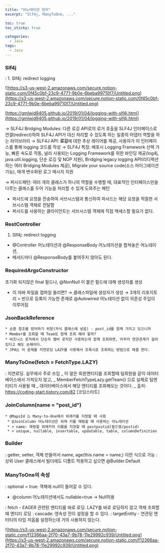 ```yaml
---
title: "어노테이션 정리"
excerpt: "Slf4j, ManyToOne, ..."

toc: true
toc_sticky: true

categories:
  - Java
tags:
  - Java
---
```


### Slf4j

: 1. Slf4j: redirect logging

![https://s3-us-west-2.amazonaws.com/secure.notion-static.com/0f45c0bf-23c9-4771-9b0e-6beba99710f7/Untitled.png](https://s3-us-west-2.amazonaws.com/secure.notion-static.com/0f45c0bf-23c9-4771-9b0e-6beba99710f7/Untitled.png)

[https://gmlwjd9405.github.io/2019/01/04/logging-with-slf4j.html](https://gmlwjd9405.github.io/2019/01/04/logging-with-slf4j.html)

→ SLF4J Bridging Modules: 다른 로깅 API로의 로거 호출을 SLF4J 인터페이스로 연결(redirect)하여 SLF4J API가 대신 처리할 수 있도록 하는 일종의 어댑터 역할을 하는 라이브러리
→ SLF4J API: **로깅**에 대한 추상 레이어를 제공, 사용자가 이 인터페이스를 통해 logging 코드를 작성
→ SLF4J 특징: 배포시 Logging Framework 선택 가능, 빠른 속도로 작동, 널리 사용되는 Logging Framework를 위한 바인딩 제공(log4j, java.util.logging, 단순 로깅 및 NOP 지원), Bridging legacy logging API(리디렉션하는 여러 Bridging Modules 제공), Migrate your source code(소스 마이그레이션 가능), 매개 변수화된 로그 메시지 지원

→ 퍼사드패턴: 여러 개의 클래스가 하나의 역할을 수행할 때, 대표적인 인터페이스만을 다루는 클래스를 두어 기능을 처리할 수 있게 도와주는 패턴

- 퍼사드에 요청을 전송하여 서브시스템과 통신하여 퍼사드는 해당 요청을 적절한 서브시스템 객체로 전달함
- 퍼사드를 사용하는 클라이언트는 서브시스템 객체에 직접 액세스할 필요가 없다.

### RestController

1. Slf4j: redirect logging

- @Controller 어노테이션과 @ResponseBody 어노테이션을 합쳐놓은 어노테이션,
- 메서드마다 @ResponseBody를 붙여주지 않아도 된다.

### RequiredArgsConstructor

초기화 되지않은 final 필드나, @NonNull 이 붙은 필드에 대해 생성자를 생성

<script src="https://gist.github.com/h3yon/ca42231b6561feb843581b42ba8638f3.js"></script>

- 이 자바 파일을 컴파일 돌리면?
  <script src="https://gist.github.com/h3yon/1f2b5be40c69cb8a10ba21fc37c24897.js"></script>
  → 클래스파일에 생성자가 생성
  → 3개의 리포지토리 = 빈으로 등록이 가능한 존재로 @Autowired 어노테이션 없이 의존성 주입이 이루어짐

### JsonBackReference

    * 순환 참조를 방어하기 위함(자식 클래스에 넣음) - post_id를 함께 가지고 있으니까
    * Member를 조회할 때 Team도 함께 조회 해야 할까?
    * 비즈니스 로직에서 단순히 멤버 로직만 사용하는데 함께 조회하면, 아무리 연관관계가 걸려있다고 해도 손해이다.
    * JPA는 이 문제를 지연로딩 LAZY를 사용해서 프록시로 조회하는 방법으로 해결 한다.

### ManyToOne(fetch = FetchType.LAZY)

: 지연로딩. 실무에서 주로 쓰임
_ 이 말은 회원엔티티를 조회할때 팀회원을 같이 데이터베이스에서 가져오지 않고,
_ MemberFetchTypeLazy.getTeam() 으로 실제로 팀엔티티가 사용될 때
_ 데이터베이스에서 해당 엔티티를 조회해오는 것이다.
_ 출처: https://coding-start.tistory.com/82 [코딩스타트]

### JoinColumn(name = "post_id")

    * @MapsId 는 Many-to-One에서 외래키를 지정할 때 사용
     * @JoinColumn 어노테이션은 외래 키를 매핑할 때 사용하는 어노테이션
     * > name: 매핑할 외래키의 이름을 지정할 때 postpostid(필드명/postid)
     * > unique, nullable, insertable, updatable, table, columnDefinition

### Builder

: getter, setter, 객체 만들어서 name, age(this.name = name;) 이런 식으로 가능
: 상위 User 클래스에서 빌더에도 디폴트 적용하고 싶으면 @Builder.Default

### ManyToOne의 속성

: optional = true: 객체에 null이 들어갈 수 있다.

- @column 어노테이션에서도 nullable=true → Null허용

: fetch - EAGER 관련된 엔티티를 바로 로딩. LAZY를 바로 로딩하지 않고 객체 조회할 때 엔티티 로딩
: cascade: 영속성 전이 설정을 할 수 있다.
: targetEntity - 연관된 엔터티의 타입 저옵를 설정하는데 거의 사용하지 않는다.

![https://s3-us-west-2.amazonaws.com/secure.notion-static.com/f12366aa-2f70-43a7-9b78-11e29992c939/Untitled.png](https://s3-us-west-2.amazonaws.com/secure.notion-static.com/f12366aa-2f70-43a7-9b78-11e29992c939/Untitled.png)
